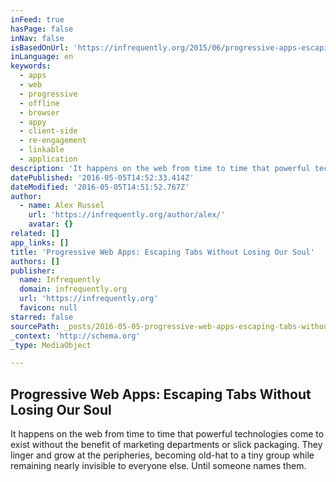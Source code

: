 ```yaml
---
inFeed: true
hasPage: false
inNav: false
isBasedOnUrl: 'https://infrequently.org/2015/06/progressive-apps-escaping-tabs-without-losing-our-soul/'
inLanguage: en
keywords:
  - apps
  - web
  - progressive
  - offline
  - browser
  - appy
  - client-side
  - re-engagement
  - linkable
  - application
description: 'It happens on the web from time to time that powerful technologies come to exist without the benefit of marketing departments or slick packaging. They linger and grow at the peripheries, becoming old-hat to a tiny group while remaining nearly invisible to everyone else. Until someone names them.'
datePublished: '2016-05-05T14:52:33.414Z'
dateModified: '2016-05-05T14:51:52.767Z'
author:
  - name: Alex Russel
    url: 'https://infrequently.org/author/alex/'
    avatar: {}
related: []
app_links: []
title: 'Progressive Web Apps: Escaping Tabs Without Losing Our Soul'
authors: []
publisher:
  name: Infrequently
  domain: infrequently.org
  url: 'https://infrequently.org'
  favicon: null
starred: false
sourcePath: _posts/2016-05-05-progressive-web-apps-escaping-tabs-without-losing-our-soul.md
_context: 'http://schema.org'
_type: MediaObject

---
```

<article style=""><h1>Progressive Web Apps: Escaping Tabs Without Losing Our Soul</h1><p>It happens on the web from time to time that powerful technologies come to exist without the benefit of marketing departments or slick packaging. They linger and grow at the peripheries, becoming old-hat to a tiny group while remaining nearly invisible to everyone else. Until someone names them.</p></article>